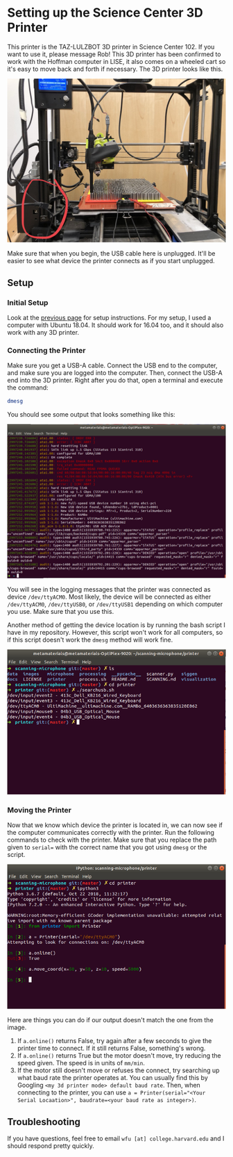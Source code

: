 # Setting up the Science Center 3D Printer

This printer is the TAZ-LULZBOT 3D printer in Science Center 102.
If you want to use it, please message Rob! This 3D printer has been confirmed
to work with the Hoffman computer in LISE, it also comes on a wheeled cart
so it's easy to move back and forth if necessary. The 3D printer looks like
this.

![printer](../docs/images/printer/tazlulzbot.jpg)

Make sure that when you begin, the USB cable here is unplugged. It'll be 
easier to see what device the printer connects as if you start unplugged.

## Setup

### Initial Setup

Look at the [previous page](INSTRUCTIONS.md) for setup instructions. For my
setup, I used a computer with Ubuntu 18.04. It should work for 16.04 too,
and it should also work with any 3D printer.

### Connecting the Printer

Make sure you get a USB-A cable. Connect the USB end to the computer, and
make sure you are logged into the computer. Then, connect the USB-A end
into the 3D printer. Right after you do that, open a terminal and execute
the command:

```bash
dmesg
```

You should see some output that looks something like this:

![dmesgoutput](../docs/images/printer/dmesg.png)

You will see in the logging messages that the printer was connected as
device `/dev/ttyACM0`. Most likely, the device will be connected as either
`/dev/ttyACM0`, `/dev/ttyUSB0`, or `/dev/ttyUSB1` depending on which computer
you use. Make sure that you use this. 

Another method of getting the device location is by running the bash script
I have in my repository. However, this script won't work for all computers,
so if this script doesn't work the `dmesg` method will work fine.

![scriptoutput](../docs/images/printer/searchusb.png)

### Moving the Printer

Now that we know which device the printer is located in, we can now see
if the computer communicates correctly with the printer. Run the following
commands to check with the printer. Make sure that you replace the path
given to `serial=` with the correct name that you got using `dmesg` or the
script.

![printeroutput](../docs/images/printer/connecting.png)

Here are things you can do if our output doesn't match the one from the
image.

1. If ```a.online()``` returns False, try again after a few seconds to give the
printer time to connect. If it still returns False, something's wrong.
2. If `a.online()` returns True but the motor doesn't move, try reducing the
speed given. The speed is in units of `mm/min`.
3. If the motor still doesn't move or refuses the connect, try searching up
what baud rate the printer operates at. You can usually find this by Googling
`<my 3d printer mode> default baud rate`. Then, when connecting to the printer,
you can use `a = Printer(serial="<Your Serial Locaation>", baudrate=<your baud rate as integer>)`. 

## Troubleshooting

If you have questions, feel free to email `wfu [at] college.harvard.edu` and
I should respond pretty quickly.